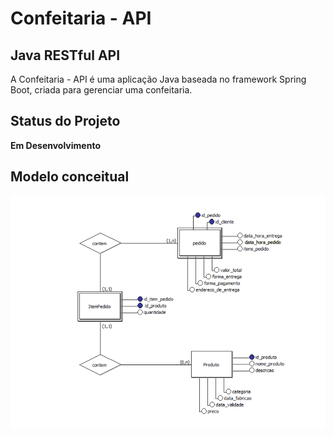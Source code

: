 # Confeitaria - API
## Java RESTful API
A Confeitaria - API é uma aplicação Java baseada no framework Spring Boot, criada para gerenciar uma confeitaria.
## Status do Projeto

**Em Desenvolvimento**
## Modelo conceitual
<img src="https://github.com/LazaroBitencourt/confeitaria.BE/blob/master/src/main/modeloConceitual/Modelo.png">
